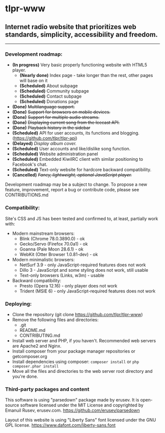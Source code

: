 # tlpr-www
## Internet radio website that prioritizes web standards, simplicity, accessibility and freedom.
---
### Development roadmap:
+ **(In progress)** Very basic properly functioning website with HTML5 player.
	- **(Nearly done)** Index page - take longer than the rest, other pages will base on it
	- **(Scheduled)** About subpage
	- **(Scheduled)** Community subpage
	- **(Scheduled)** Contact subpage
	- **(Scheduled)** Donations page
+ **(Done)** ~~Multilanguage support.~~
+ **(Done)** ~~Support for browsers on mobile devices.~~
+ **(Done)** ~~Support for multiple audio streams.~~
+ **(Done)** ~~Displaying current song from the Icecast API.~~
+ **(Done)** ~~Playback history in the sidebar~~
+ **(Scheduled)** API for user accounts, its functions and blogging. (https://github.com/tlpr/tlpr-api)
+ **(Delayed)** *Display album cover.*
+ **(Scheduled)** User accounts and like/dislike song function.
+ **(Scheduled)** Website administration panel
+ **(Scheduled)** Embedded KiwiIRC client with similar positioning to Facebook's chat.
+ **(Scheduled)** Text-only website for hardcore backward compatibility.
+ **(Cancelled)** ~~*Fancy, lightweight, optional JavaScript player.*~~

Development roadmap may be a subject to change.
To propose a new feature, improvement, report a bug or contribute code, please see CONTRIBUTIONS.md

### Compatibility:
Site's CSS and JS has been tested and confirmed to, at least, partially work with:
- Modern mainstream browsers:
	- Blink (Chrome 78.0.3890.0) - ok
	- Gecko/Servo (Firefox 70.0a1) - ok
	- Goanna (Pale Moon 28.6.1) - ok
	- WebKit (Otter Browser 1.0.81-dev) - ok
- Modern minimalistic browsers:
	- NetSurf 3.9 - only JavaScript-required features does not work
	- Dillo 3 - JavaScript and some styling does not work, still usable
	- Text-only browsers (Links, w3m) - usable
- Backward compatibility:
	- Presto (Opera 12.16) - only player does not work
	- Trident (MSIE 6) - only JavaScript-required features does not work

### Deploying:
- Clone the repository (git clone https://github.com/tlpr/tlpr-www)
- Remove the following files and directories:
	* .git
	* README.md
	* CONTRIBUTING.md
- Install web server and PHP, if you haven't. Recommended web servers are Apache2 and Nginx.
- Install composer from your package manager repositories or getcomposer.org
- Install dependencies using composer: ``composer install`` or ``php composer.phar install``
- Move all the files and directories to the web server root directory and you're done.

### Third-party packages and content
This software is using "parsedown" package made by erusev.
It is open-source software licensed under the MIT License
and copyrighted by Emanuil Rusev, erusev.com.
https://github.com/erusev/parsedown

Layout of this website is using "Liberty Sans" font
licensed under the GNU GPL license.
https://www.dafont.com/liberty-sans.font
